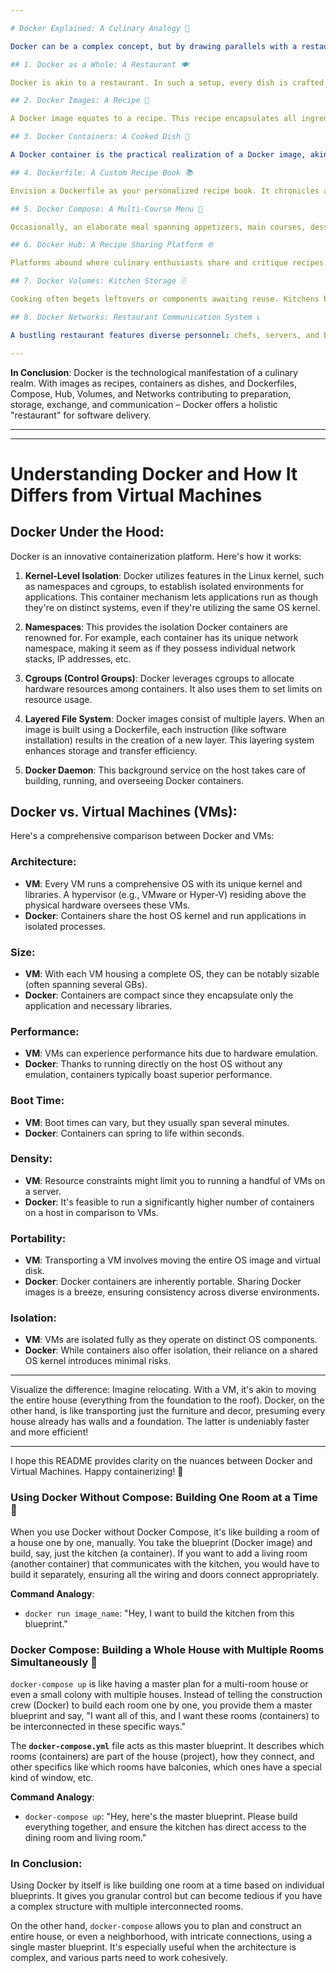 ```yaml
---

# Docker Explained: A Culinary Analogy 🍳

Docker can be a complex concept, but by drawing parallels with a restaurant and cooking, it can be more relatable. Here's a breakdown:

## 1. Docker as a Whole: A Restaurant 🍽

Docker is akin to a restaurant. In such a setup, every dish is crafted with precise ingredients, exact cooking tools, and a unique method. Thus, irrespective of the chef's identity, the dish retains its flavor consistently. Docker mirrors this consistency; it packages all requisites – the code, libraries, and system tools – ensuring software runs uniformly, irrespective of its runtime environment.

## 2. Docker Images: A Recipe 📜

A Docker image equates to a recipe. This recipe encapsulates all ingredients and guidelines for a dish. This static description can be disseminated and shared, just like Docker images. Every Docker image embeds all prerequisites to execute a piece of software – an embodiment of a blueprint.

## 3. Docker Containers: A Cooked Dish 🍲

A Docker container is the practical realization of a Docker image, akin to how a dish materializes from a recipe. One recipe can culminate in multiple dishes, paralleling the ability to instantiate multiple containers from a solitary Docker image. Containers, like dishes, possess a lifecycle: they can be conceived, initiated, halted, and eradicated.

## 4. Dockerfile: A Custom Recipe Book 📚

Envision a Dockerfile as your personalized recipe book. It chronicles a sequence of directives to fashion a specific dish (software). Post the Dockerfile's completion, Docker harnesses it to fabricate an image.

## 5. Docker Compose: A Multi-Course Menu 🍱

Occasionally, an elaborate meal spanning appetizers, main courses, desserts, and beverages is desirable. Docker Compose facilitates the definition and orchestration of multi-container Docker applications. It's analogous to orchestrating a diverse menu, where each item is a distinct dish (container).

## 6. Docker Hub: A Recipe Sharing Platform 🌐

Platforms abound where culinary enthusiasts share and critique recipes. Docker Hub is the tech counterpart – a cloud repository to share and discover Docker images. Instead of sourcing a chocolate cake recipe, one might procure a database image!

## 7. Docker Volumes: Kitchen Storage 🗄

Cooking often begets leftovers or components awaiting reuse. Kitchens boast fridges or cabinets for such storage. Docker Volumes are reminiscent of this – they permit data retention and interchange among containers or between a container and its host. Essentially, it's persistent kitchen storage for data.

## 8. Docker Networks: Restaurant Communication System 📞

A bustling restaurant features diverse personnel: chefs, servers, and bartenders. An efficient communication system is indispensable. Docker networks ensure seamless communication between containers and external networks, acting as the communication backbone.

---
```


**In Conclusion**: Docker is the technological manifestation of a culinary realm. With images as recipes, containers as dishes, and Dockerfiles, Compose, Hub, Volumes, and Networks contributing to preparation, storage, exchange, and communication – Docker offers a holistic "restaurant" for software delivery.

---

---

# Understanding Docker and How It Differs from Virtual Machines

## Docker Under the Hood:

Docker is an innovative containerization platform. Here's how it works:

1. **Kernel-Level Isolation**: Docker utilizes features in the Linux kernel, such as namespaces and cgroups, to establish isolated environments for applications. This container mechanism lets applications run as though they're on distinct systems, even if they're utilizing the same OS kernel.

2. **Namespaces**: This provides the isolation Docker containers are renowned for. For example, each container has its unique network namespace, making it seem as if they possess individual network stacks, IP addresses, etc.

3. **Cgroups (Control Groups)**: Docker leverages cgroups to allocate hardware resources among containers. It also uses them to set limits on resource usage.

4. **Layered File System**: Docker images consist of multiple layers. When an image is built using a Dockerfile, each instruction (like software installation) results in the creation of a new layer. This layering system enhances storage and transfer efficiency.

5. **Docker Daemon**: This background service on the host takes care of building, running, and overseeing Docker containers.

## Docker vs. Virtual Machines (VMs):

Here's a comprehensive comparison between Docker and VMs:

### Architecture:

- **VM**: Every VM runs a comprehensive OS with its unique kernel and libraries. A hypervisor (e.g., VMware or Hyper-V) residing above the physical hardware oversees these VMs.
- **Docker**: Containers share the host OS kernel and run applications in isolated processes.

### Size:

- **VM**: With each VM housing a complete OS, they can be notably sizable (often spanning several GBs).
- **Docker**: Containers are compact since they encapsulate only the application and necessary libraries.

### Performance:

- **VM**: VMs can experience performance hits due to hardware emulation.
- **Docker**: Thanks to running directly on the host OS without any emulation, containers typically boast superior performance.

### Boot Time:

- **VM**: Boot times can vary, but they usually span several minutes.
- **Docker**: Containers can spring to life within seconds.

### Density:

- **VM**: Resource constraints might limit you to running a handful of VMs on a server.
- **Docker**: It's feasible to run a significantly higher number of containers on a host in comparison to VMs.

### Portability:

- **VM**: Transporting a VM involves moving the entire OS image and virtual disk.
- **Docker**: Docker containers are inherently portable. Sharing Docker images is a breeze, ensuring consistency across diverse environments.

### Isolation:

- **VM**: VMs are isolated fully as they operate on distinct OS components.
- **Docker**: While containers also offer isolation, their reliance on a shared OS kernel introduces minimal risks.

---

Visualize the difference: Imagine relocating. With a VM, it's akin to moving the entire house (everything from the foundation to the roof). Docker, on the other hand, is like transporting just the furniture and decor, presuming every house already has walls and a foundation. The latter is undeniably faster and more efficient!

---

I hope this README provides clarity on the nuances between Docker and Virtual Machines. Happy containerizing! 🐳


### Using Docker Without Compose: Building One Room at a Time 🧱

When you use Docker without Docker Compose, it's like building a room of a house one by one, manually. You take the blueprint (Docker image) and build, say, just the kitchen (a container). If you want to add a living room (another container) that communicates with the kitchen, you would have to build it separately, ensuring all the wiring and doors connect appropriately.

**Command Analogy**:
- `docker run image_name`: "Hey, I want to build the kitchen from this blueprint."

### Docker Compose: Building a Whole House with Multiple Rooms Simultaneously 🌆

`docker-compose up` is like having a master plan for a multi-room house or even a small colony with multiple houses. Instead of telling the construction crew (Docker) to build each room one by one, you provide them a master blueprint and say, "I want all of this, and I want these rooms (containers) to be interconnected in these specific ways."

The **`docker-compose.yml`** file acts as this master blueprint. It describes which rooms (containers) are part of the house (project), how they connect, and other specifics like which rooms have balconies, which ones have a special kind of window, etc.

**Command Analogy**:
- `docker-compose up`: "Hey, here's the master blueprint. Please build everything together, and ensure the kitchen has direct access to the dining room and living room."

### In Conclusion:

Using Docker by itself is like building one room at a time based on individual blueprints. It gives you granular control but can become tedious if you have a complex structure with multiple interconnected rooms.

On the other hand, `docker-compose` allows you to plan and construct an entire house, or even a neighborhood, with intricate connections, using a single master blueprint. It's especially useful when the architecture is complex, and various parts need to work cohesively.
